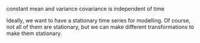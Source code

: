 constant mean and variance
covariance is independent of time

Ideally, we want to have a stationary time series for modelling. Of course, not all of them are stationary, but we can make different transformations to make them stationary.

